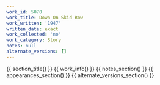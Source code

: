```yaml
---
work_id: 5070
work_title: Down On Skid Row
work_written: '1947'
written_date: exact
work_collected: 'no'
work_category: Story
notes: null
alternate_versions: []
---
```


{{ section_title() }}
{{ work_info() }}
{{ notes_section() }}
{{ appearances_section() }}
{{ alternate_versions_section() }}
